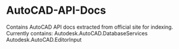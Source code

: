 # AutoCAD-API-Docs
Contains AutoCAD API docs extracted from official site for indexing.
Currently contains:
Autodesk.AutoCAD.DatabaseServices
Autodesk.AutoCAD.EditorInput
